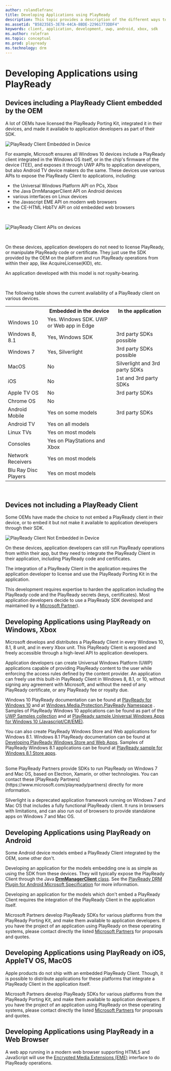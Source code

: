 ```yaml
---
author: rolandlefranc
title: Developing Applications using PlayReady
description: This topic provides a description of the different ways to develop applications using PlayReady DRM.
ms.assetid: "B58235E5-3E78-44CA-8BDE-22961773DDF4"
keywords: client, application, development, uwp, android, xbox, sdk
ms.author: rolefran
ms.topic: conceptual
ms.prod: playready
ms.technology: drm
---
```



# Developing Applications using PlayReady

## Devices including a PlayReady Client embedded by the OEM

A lot of OEMs have licensed the PlayReady Porting Kit, integrated it in their devices, and made it available to application developers as part of their SDK.

![PlayReady Client Embedded in Device](../images/client_level_os_soc.png)


For example, Microsoft ensures all Windows 10 devices include a PlayReady client integrated in the Windows OS itself, or in the chip's firmware of the device (TEE), and exposes it through UWP APIs to application developers, but also Android TV device makers do the same. These devices use various APIs to expose the PlayReady Client to applications, including:
  - the Universal Windows Platform API on PCs, Xbox
  - the Java DrmManagerClient API on Android devices
  - various interfaces on Linux devices
  - the Javascript EME API on modern web browsers
  - the CE-HTML HbbTV API on old embedded web browsers

<br />

![PlayReady Client APIs on devices](../images/client_apis.png)

<br />

On these devices, application developers do not need to license PlayReady, or manipulate PlayReady code or certificate. They just use the SDK provided by the OEM on the platform and run PlayReady operations from within their app, like AcquireLicense(KID), etc.

An application developed with this model is not royalty-bearing.

<br/>


The following table shows the current availability of a PlayReady client on various devices.

<table>
  <tr>
    <th></th>
    <th>Embedded in the device</th>
    <th>In the application</th>
  </tr>
  <tr>
    <td>Windows 10</td>
    <td>Yes. Windows SDK. UWP or Web app in Edge</td>
    <td></td>
  </tr>
  <tr>
    <td>Windows 8, 8.1</td>
    <td>Yes, Windows SDK</td>
    <td>3rd party SDKs possible</td>
  </tr>
  <tr>
    <td>Windows 7</td>
    <td>Yes, Silverlight</td>
    <td>3rd party SDKs possible</td>
  </tr>
  <tr>
    <td>MacOS</td>
    <td>No</td>
    <td>Silverlight and 3rd party SDKs</td>
  </tr>
  <tr>
    <td>iOS</td>
    <td>No</td>
    <td>1st and 3rd party SDKs</td>
  </tr>
  <tr>
    <td>Apple TV OS</td>
    <td>No</td>
    <td>3rd party SDKs</td>
  </tr>
  <tr>
    <td>Chrome OS</td>
    <td>No</td>
    <td></td>
  </tr>
  <tr>
    <td>Android Mobile</td>
    <td>Yes on some models</td>
    <td>3rd party SDKs</td>
  </tr>
  <tr>
    <td>Android TV</td>
    <td>Yes on all models</td>
    <td></td>
  </tr>
  <tr>
    <td>Linux TVs</td>
    <td>Yes on most models</td>
    <td></td>
  </tr>
  <tr>
    <td>Consoles</td>
    <td>Yes on PlayStations and Xbox</td>
    <td></td>
  </tr>
  <tr>
    <td >Network Receivers</td>
    <td>Yes on most models</td>
    <td></td>
  </tr>
  <tr>
    <td>Blu Ray Disc Players</td>
    <td>Yes on most models</td>
    <td></td>
  </tr>
</table>

<br/>


## Devices **not** including a PlayReady Client

Some OEMs have made the choice to not embed a PlayReady client in their device, or to embed it but not make it available to application developers through their SDK.

![PlayReady Client Not Embedded in Device](../images/client_level_app.png)

On these devices, application developers can still run PlayReady operations from within their app, but they need to integrate the PlayReady Client in their application, including PlayReady code and certificates.

The integration of a PlayReady Client in the application requires the application developer to license and use the PlayReady Porting Kit in the application.

This development requires expertise to harden the application including the PlayReady code and the PlayReady secrets (keys, certificates). Most application developers decide to use a PlayReady SDK developed and maintained by a [Microsoft Partner](https://www.microsoft.com/playready/partners/)).

<a id="developing_applications_windows_xbox"></a>

## Developing Applications using PlayReady on Windows, Xbox

Microsoft develops and distributes a PlayReady Client in every Windows 10, 8.1, 8 unit, and in every Xbox unit. This PlayReady Client is exposed and freely accessible through a high-level API to application developers.

Application developers can create Universal Windows Platform (UWP) applications capable of providing PlayReady content to the user while enforcing the access rules defined by the content provider. An application can freely use this built-in PlayReady Client in Windows 8, 8.1, or 10, without signing any agreement with Microsoft, and without the need of any PlayReady certificate, or any PlayReady fee or royalty due.

Windows 10 PlayReady documentation can be found at [PlayReady for Windows 10](https://msdn.microsoft.com/en-us/windows/uwp/audio-video-camera/playready-client-sdk) and at [Windows.​Media.​Protection.​Play​Ready Namespace](https://docs.microsoft.com/en-us/uwp/api/Windows.Media.Protection.PlayReady) . Samples of PlayReady Windows 10 applications can be found as part of the [UWP Samples collection](https://github.com/Microsoft/Windows-universal-samples) and at [PlayReady sample Universal Windows Apps for Windows 10 (Javascript/C#/EME)](https://code.msdn.microsoft.com/windowsapps/PlayReady-samples-for-124a3738).

You can also create PlayReady Windows Store and Web applications for Windows 8.1. Windows 8.1 PlayReady documentation can be found at [Developing PlayReady Windows Store and Web Apps](https://msdn.microsoft.com/en-us/library/windows/apps/xaml/dn468834.aspx). Samples of PlayReady Windows 8.1 applications can be found at [PlayReady sample for Windows 8.1 Store apps](https://code.msdn.microsoft.com/windowsapps/PlayReady-sample-for-bb3065e7).

<br/>
Some PlayReady Partners provide SDKs to run PlayReady on Windows 7 and Mac OS, based on Electron, Xamarin, or other technologies. You can contact these [PlayReady Partners](https://www.microsoft.com/playready/partners) directly for more information.

Silverlight is a deprecated application framework running on Windows 7 and Mac OS that includes a fully functional PlayReady client. It runs in browsers with limitations, and can also run out of browsers to provide standalone apps on Windows 7 and Mac OS.


## Developing Applications using PlayReady on Android

Some Android device models embed a PlayReady Client integrated by the OEM, some other don't.

Developing an application for the models embedding one is as simple as using the SDK from these devices. They will typically expose the PlayReady Client through the Java  [**DrmManagerClient** class](https://developer.android.com/reference/android/drm/DrmManagerClient.html). See the [PlayReady DRM Plugin for Android Microsoft Specification](../Specifications/playready-drm-plugin-for-android-specification.md) for more information.

Developing an application for the models which don't embed a PlayReady Client requires the integration of the PlayReady Client in the application itself. 

Microsoft Partners develop PlayReady SDKs for various platforms from the PlayReady Porting Kit, and make them available to application developers. If you have the project of an application using PlayReady on these operating systems, please contact directly the listed [Microsoft Partners](https://www.microsoft.com/playready/partners/) for proposals and quotes.


## Developing Applications using PlayReady on iOS, AppleTV OS, MacOS

Apple products do not ship with an embedded PlayReady Client. Though, it is possible to distribute applications for these platforms that integrate a PlayReady Client in the application itself.

Microsoft Partners develop PlayReady SDKs for various platforms from the PlayReady Porting Kit, and make them available to application developers. If you have the project of an application using PlayReady on these operating systems, please contact directly the listed [Microsoft Partners](https://www.microsoft.com/playready/partners/) for proposals and quotes.


## Developing Applications using PlayReady in a Web Browser

A web app running in a modern web browser supporting HTML5 and JavaScript will use the [Encrypted Media Extensions (EME)](http://www.w3.org/TR/encrypted-media/) interface to do PlayReady operations.

<br />

